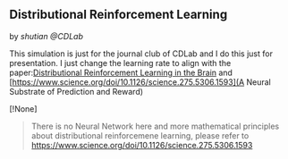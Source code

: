 ## Distributional Reinforcement Learning
by *shutian @CDLab*

This simulation is just for the journal club of CDLab and I do this just for presentation. I just change the learning rate to align with the paper:[Distributional Reinforcement Learning in the Brain](https://www.sciencedirect.com/science/article/pii/S0166223620301983) and 
[https://www.science.org/doi/10.1126/science.275.5306.1593](A Neural Substrate of Prediction and Reward)

[!None]
> There is no Neural Network here and more mathematical principles about distributional reinforcemene learning, please refer to https://www.science.org/doi/10.1126/science.275.5306.1593

